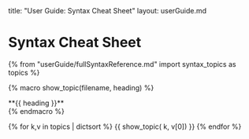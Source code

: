 <frontmatter>
  title: "User Guide: Syntax Cheat Sheet"
  layout: userGuide.md
</frontmatter>

# Syntax Cheat Sheet

{% from "userGuide/fullSyntaxReference.md" import syntax_topics as topics %}

{% macro show_topic(filename, heading) %}
<panel type="seamless">
  <div slot="header">
    <md>**{{ heading }}**</md>
    <include src="syntax/{{ filename }}.md#short" />
  </div>
  <div class="indented">
    <include src="syntax/{{ filename }}.md" />
  </div>
</panel>
{% endmacro %}


{% for k,v in topics | dictsort %}
{{ show_topic( k, v[0]) }}
{% endfor %}

